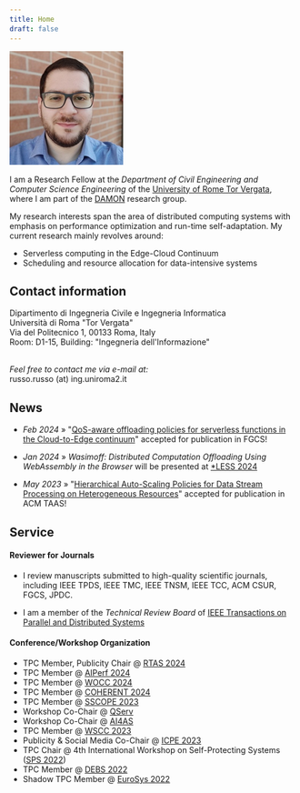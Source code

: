 ```yaml
---
title: Home
draft: false
---
```


<div class="avatar">
<img src="/images/me.jpg" alt="Gabriele Russo Russo" itemprop="image">
</div>

I am a Research Fellow at the *Department of Civil Engineering and Computer
Science Engineering* of the
[University of Rome Tor Vergata](https://web.uniroma2.it/en), where I am part of the
[DAMON](http://www.ce.uniroma2.it) research group.

<!--
Previously, I was a PostDoc researcher at
Roma Tre University.
Previously, I was a Research Associate at the *Department of Civil Engineering and Computer
Science Engineering* of the
University of Rome Tor Vergata, where I received my PhD degree in
May 2021.
-->


My research interests span the area of distributed computing systems with emphasis on
performance optimization and run-time self-adaptation.
My current research mainly revolves around:

- Serverless computing in the Edge-Cloud Continuum
- Scheduling and resource allocation for data-intensive systems


<!--<hr class="sectionbar"/>-->
<a name ="contact"></a>
<h2 class="homesection">Contact information</h2>
Dipartimento di Ingegneria Civile e Ingegneria Informatica<br/>
Università di Roma "Tor Vergata"<br/>
Via del Politecnico 1, 00133 Roma, Italy<br/>
Room: D1-15, Building: "Ingegneria dell'Informazione"<br/><br/>


*Feel free to contact me via e-mail at:*<br/>
&#114;usso.&#114;usso (&#97;&#116;) ing.uniroma2.it


<!--
![](/images/email_addr.png)
-->

<h2 class="homesection">News</h2>


- *Feb 2024* &raquo; "[QoS-aware offloading policies for serverless functions in the Cloud-to-Edge continuum](https://doi.org/10.1016/j.future.2024.02.019)" accepted for publication in FGCS!

- *Jan 2024* &raquo; *Wasimoff: Distributed Computation Offloading Using WebAssembly in the Browser* will be presented at [\*LESS 2024](https://starless.iit.cnr.it/)

- *May 2023* &raquo; "[Hierarchical Auto-Scaling Policies for Data Stream Processing on Heterogeneous Resources](https://dl.acm.org/doi/10.1145/3597435)" accepted
for publication in ACM TAAS!

<!--
- *Apr 2023* &raquo; I am organizing the 1st International Workshop on
  Artificial
  Intelligence for Autonomous computing Systems ([AI4AS
  2023](https://ai4as.github.io)), co-located with ACSOS 2023.
-->






<!--
<h2 class="homesection">Selected publications</h2>
{% for paper in site.publications %}
{% if paper.selected %}
<span class="publist-authors">{{ paper.authors }}</span><br/>
<span class="publist-title">{{ paper.title }}</span><br/>
<span class="publist-info">{{ paper.info }}</span><br/>
[abstract]({{ site.baseurl}}{{ paper.url }}){: .btn .btn--verysmall .btn--inverse} {% if paper.doi %} [doi]({{ paper.doi }}){: .btn .btn--verysmall .btn--inverse} {% endif %} {% if paper.pdf %} [pdf]({{ paper.pdf }}){: .btn .btn--verysmall .btn--info} {% endif %}
{% endif %}
{% endfor %}

You can find [here]({{ site.baseurl }}/publications.html) a list of all my publications.
{: .notice--info}

-->



<h2 class="homesection">Service</h2>

#### Reviewer for Journals  #####

- I review manuscripts submitted to high-quality scientific journals, including IEEE TPDS, IEEE TMC, IEEE TNSM, IEEE
TCC, ACM CSUR, FGCS, JPDC.

-  I am a member of the *Technical Review Board* of [IEEE Transactions on Parallel and Distributed Systems](https://www.computer.org/csdl/journal/td)

#### Conference/Workshop Organization  #####

- TPC Member, Publicity Chair @ [RTAS 2024](https://2024.rtas.org/)
- TPC Member @ [AIPerf 2024](https://ai-perf.github.io/AIPerf2024/)
- TPC Member @ [WOCC 2024](https://kth-scalab.github.io/events/wocc24)
- TPC Member @ [COHERENT 2024](https://sites.google.com/view/coherent2024/home?authuser=0)
- TPC Member @ [SSCOPE 2023](https://sscope-workshop.github.io/)
- Workshop Co-Chair @ [QServ](https://qserv23.github.io/)
- Workshop Co-Chair @ [AI4AS](https://ai4as.github.io/)
- TPC Member @ [WSCC 2023](https://wscc2023.di.unipi.it/)
- Publicity &amp; Social Media Co-Chair @ [ICPE 2023](https://icpe2023.spec.org/)
- TPC Chair @ 4th International Workshop on Self-Protecting Systems ([SPS 2022](https://sites.google.com/view/sps22workshop))
- TPC Member @ [DEBS 2022](https://2022.debs.org/index.html)
- Shadow TPC Member @ [EuroSys 2022](https://2022.eurosys.org/)
